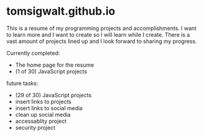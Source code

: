 # tomsigwalt.github.io

This is a resume of my programming projects and accomplishments. 
I want to learn more and I want to create so I will learn while I create. 
There is a vast amount of projects lined up and I look forward to sharing my progress.

Currently completed:
+ The home page for the resume
+ (1 of 30) JavaScript projects

future tasks:
- (29 of 30) JavaScript projects
- insert links to projects
- insert links to social media
- clean up social media
- accessablity project
- security project
